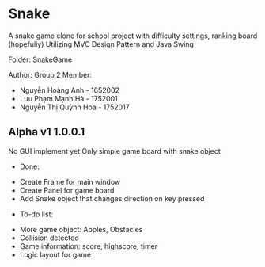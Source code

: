 ﻿# Snake
A snake game clone for school project with difficulty settings, ranking board (hopefully)
Utilizing MVC Design Pattern and Java Swing

Folder: SnakeGame

Author: Group 2
Member: 
 - Nguyễn Hoàng Anh - 1652002
 - Lưu Phạm Mạnh Hà - 1752001
 - Nguyễn Thị Quỳnh Hoa - 1752017

## Alpha v1 1.0.0.1
No GUI implement yet
Only simple game board with snake object
* Done: 
 - Create Frame for main window
 - Create Panel for game board
 - Add Snake object that changes direction on key pressed
* To-do list:
 - More game object: Apples, Obstacles
 - Collision detected
 - Game information: score, highscore, timer
 - Logic layout for game
